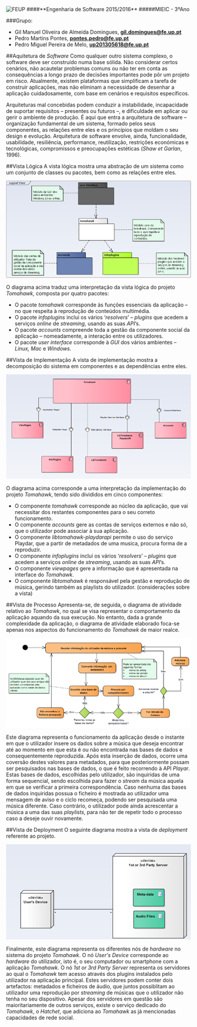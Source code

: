 <img src="https://encrypted-tbn2.gstatic.com/images?q=tbn:ANd9GcQ5v37xur40kL994HczH-li9mzyHP47jhvORpy-vNoHzatPjm11gSvwLVU" alt="FEUP">
####**Engenharia de Software 2015/2016**
#####MIEIC - 3ºAno

###Grupo:
- Gil Manuel Oliveira de Almeida Domingues, **gil.domingues@fe.up.pt**
- Pedro Martins Pontes, **pontes.pedro@fe.up.pt**
- Pedro Miguel Pereira de Melo, **up201305618@fe.up.pt**

##Aquitetura de *Software*
Como qualquer outro sistema complexo, o software deve ser construído numa base sólida. Não considerar certos cenários, não acautelar problemas comuns ou não ter em conta as consequências a longo prazo de decisões importantes pode pôr um projeto em risco. Atualmente, existem plataformas que simplificam a tarefa de construir aplicações, mas não eliminam a necessidade de desenhar a aplicação cuidadosamente, com base em cenários e requisitos específicos.

Arquiteturas mal concebidas podem conduzir a instabilidade, incapacidade de suportar requisitos – presentes ou futuros –, e dificuldade em aplicar ou gerir o ambiente de produção. É aqui que entra a arquitetura de software – organização fundamental de um sistema, formado pelos seus componentes, as relações entre eles e os princípios que moldam o seu design e evolução. Arquitetura de software envolve, ainda, funcionalidade, usabilidade, resiliência, performance, reutilização, restrições económicas e tecnológicas, compromissos e preocupações estéticas (*Shaw et Garlan*, 1996).

##Vista Lógica
A vista lógica mostra uma abstração de um sistema como um conjunto de classes ou pacotes, bem como as relações entre eles.

<img src="https://github.com/pmpontes/tomahawk/blob/master/ESOF-docs/resources/logical.png?raw=true" alt="Logical view.">

O diagrama acima traduz uma interpretação da vista lógica do projeto *Tomahawk*, composta por quatro pacotes:
- O pacote *tomahawk* corresponde às funções essenciais da aplicação – no que respeita à reprodução de conteúdos multimédia.
- O pacote *infoplugins* inclui os vários ‘*resolvers*’ – *plugins* que acedem a serviços *online* de *streaming*, usando as suas *API*’s.
- O pacote *accounts* compreende toda a gestão da componente social da aplicação – nomeadamente, a interação entre os utilizadores.
- O pacote *user interface* corresponde à *GUI* dos vários ambientes – *Linux, Mac* e *Windows*.


##Vista de Implementação
A vista de implementação mostra a decomposição do sistema em componentes e as dependências entre eles.

<img src="https://github.com/pmpontes/tomahawk/blob/master/ESOF-docs/resources/implementation.png?raw=true" alt="Implementation view.">

O diagrama acima corresponde a uma interpretação da implementação do projeto *Tomahawk*, tendo sido divididos em cinco componentes:
- O componente *tomahawk* corresponde ao núcleo da aplicação, que vai necessitar dos restantes componentes para o seu correto funcionamento.
- O componente *accounts* gere as contas de serviços externos e não só, que o utilizador pode associar à sua aplicação.
- O componente *libtomahawk-playdarapi* permite o uso do serviço Playdar, que a partir de metadados de uma musica, procura forma de a reproduzir.
- O componente *infoplugins* inclui os vários ‘*resolvers*’ – *plugins* que acedem a serviços *online* de *streaming*, usando as suas *API*’s.
- O componente *viewpages* gere a informação que é apresentada na interface do *Tomahawk*.
- O componente *libtomahawk* é responsável pela gestão e reprodução de música, gerindo também as playlists do utilizador.
(considerações sobre a vista)

##Vista de Processo
Apresenta-se, de seguida, o diagrama de atividade relativo ao *Tomahawk*, no qual se visa representar o comportamento da aplicação aquando da sua execução. No entanto, dada a grande complexidade da aplicação, o diagrama de atividade elaborado foca-se apenas nos aspectos do funcionamento do *Tomahawk* de maior realce.

<img src="https://github.com/pmpontes/tomahawk/blob/master/ESOF-docs/resources/activity_diagram.png?raw=true" alt="Process view.">

Este diagrama representa o funcionamento da aplicação desde o instante em que o utilizador insere os dados sobre a música que deseja encontrar até ao momento em que esta é ou não encontrada nas bases de dados e consequentemente reproduzida. Após esta inserção de dados, ocorre uma coversão destes valores para metadados, para que posteriormente possam ser pesquisados nas bases de dados, o que é feito recorrendo à API *Playar*. Estas bases de dados, escolhidas pelo utilizador, são inquiridas de uma forma sequencial, sendo escolhida para fazer o *stream* da música aquela em que se verificar a primeira correspondência. Caso nenhuma das bases de dados inquiridas possua o ficheiro é mostrada ao utilizador uma mensagem de aviso e o ciclo recomeça, podendo ser pesquisada uma música diferente. Caso contrário, o utilizador pode ainda acrescentar a música a uma das suas *playlists*, para não ter de repetir todo o processo caso a deseje ouvir novamente.

##Vista de Deployment
O seguinte diagrama mostra a vista de *deployment* referente ao projeto.

<img src="https://github.com/pmpontes/tomahawk/blob/master/ESOF-docs/resources/deployment.png?raw=true" alt="Deployment view.">

Finalmente, este diagrama representa os diferentes nós de *hardware* no sistema do projeto *Tomahawk*. O nó *User's Device* corresponde ao *hardware* do utilizador, isto é, o seu computador ou smartphone com a aplicação *Tomahawk*. O nó *1st or 3rd Party Server* representa os servidores ao qual o *Tomahawk* tem acesso através dos plugins instalados pelo utilizador na aplicação principal. Estes servidores podem conter dois artefactos: metadados e ficheiros de áudio, que juntos possiblitam ao utilizador uma reprodução por *streaming* de músicas que o utilizador não tenha no seu dispositivo. Apesar dos servidores em questão são maioritariamente de outros serviços, existe o serviço dedicado do *Tomahawk*, o *Hatchet*, que adiciona ao *Tomahawk* as já mencionadas capacidades de rede social.
